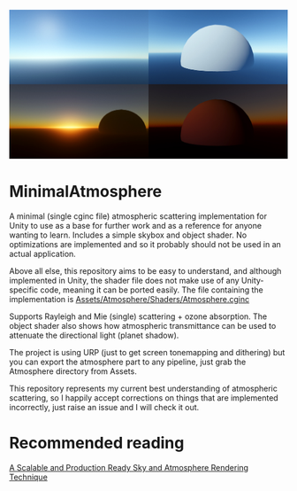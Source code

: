 ![Preview shots](Preview.jpg)

# MinimalAtmosphere
A minimal (single cginc file) atmospheric scattering implementation for Unity to use as a base for further work and as a reference for anyone wanting to learn. Includes a simple skybox and object shader. No optimizations are implemented and so it probably should not be used in an actual application.

Above all else, this repository aims to be easy to understand, and although implemented in Unity, the shader file does not make use of any Unity-specific code, meaning it can be ported easily. The file containing the implementation is [Assets/Atmosphere/Shaders/Atmosphere.cginc](https://github1s.com/Fewes/MinimalAtmosphere/blob/master/Assets/Atmosphere/Shaders/Atmosphere.cginc)

Supports Rayleigh and Mie (single) scattering + ozone absorption. The object shader also shows how atmospheric transmittance can be used to attenuate the directional light (planet shadow).

The project is using URP (just to get screen tonemapping and dithering) but you can export the atmosphere part to any pipeline, just grab the Atmosphere directory from Assets.

This repository represents my current best understanding of atmospheric scattering, so I happily accept corrections on things that are implemented incorrectly, just raise an issue and I will check it out.

# Recommended reading
[A Scalable and Production Ready Sky and Atmosphere Rendering Technique](https://sebh.github.io/publications/egsr2020.pdf)
